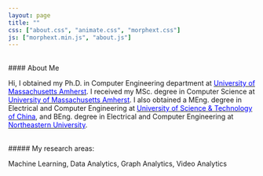 ```yaml
---
layout: page
title: ""
css: ["about.css", "animate.css", "morphext.css"]
js: ["morphext.min.js", "about.js"]
---
```


<br />
#### About Me

Hi, I obtained my Ph.D. in Computer Engineering department at [<span style="color:blue;">University of Massachusetts Amherst</span>](https://www.umass.edu). I received my MSc. degree in Computer Science at [<span style="color:blue;">University of Massachusetts Amherst</span>](https://www.umass.edu). I also obtained a MEng. degree in Electrical and Computer Engineering at [<span style="color:blue;">University of Science & Technology of China</span>](https://en.ustc.edu.cn), and BEng. degree in Electrical and Computer Engineering at [<span style="color:blue;">Northeastern University</span>](http://english.neu.edu.cn).

<br />
##### My research areas:

Machine Learning, Data Analytics, Graph Analytics, Video Analytics